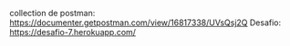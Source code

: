 collection de postman: https://documenter.getpostman.com/view/16817338/UVsQsj2Q
Desafio: https://desafio-7.herokuapp.com/
